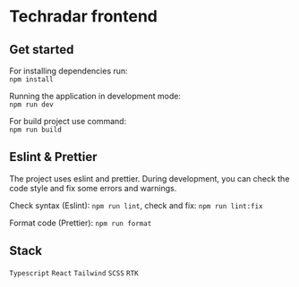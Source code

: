 # Techradar frontend

## Get started

For installing dependencies run:  
 `npm install`

Running the application in development mode:  
 `npm run dev`

For build project use command:  
 `npm run build`

## Eslint & Prettier

The project uses eslint and prettier. During development, you can check the code style and fix some errors and warnings.

Check syntax (Eslint): `npm run lint`, check and fix: `npm run lint:fix`

Format code (Prettier): `npm run format`

## Stack

`Typescript` `React` `Tailwind` `SCSS` `RTK`
